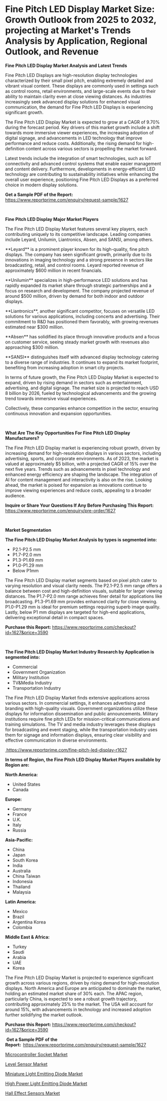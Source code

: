 <p><h1>Fine Pitch LED Display Market Size: Growth Outlook from 2025 to 2032, projecting at Market's Trends Analysis by Application, Regional Outlook, and Revenue</h1></p><p><strong>Fine Pitch LED Display Market Analysis and Latest Trends</strong></p>
<p><p>Fine Pitch LED Displays are high-resolution display technologies characterized by their small pixel pitch, enabling extremely detailed and vibrant visual content. These displays are commonly used in settings such as control rooms, retail environments, and large-scale events due to their ability to maintain clarity even at close viewing distances. As industries increasingly seek advanced display solutions for enhanced visual communication, the demand for Fine Pitch LED Displays is experiencing significant growth.</p><p>The Fine Pitch LED Display Market is expected to grow at a CAGR of 9.70% during the forecast period. Key drivers of this market growth include a shift towards more immersive viewer experiences, the increasing adoption of digital signage, and advancements in LED technology that improve performance and reduce costs. Additionally, the rising demand for high-definition content across various sectors is propelling the market forward. </p><p>Latest trends include the integration of smart technologies, such as IoT connectivity and advanced control systems that enable easier management and content delivery. Furthermore, developments in energy-efficient LED technology are contributing to sustainability initiatives while enhancing the overall user experience, positioning Fine Pitch LED Displays as a preferred choice in modern display solutions.</p></p>
<p><strong>Get a Sample PDF of the Report:&nbsp;</strong> <a href="https://www.reportprime.com/enquiry/request-sample/1627?utm_campaign=2106&utm_medium=2&utm_source=Github&utm_content=ia&utm_term=18032025&utm_id=fine-pitch-led-display">https://www.reportprime.com/enquiry/request-sample/1627</a></p>
<p>&nbsp;</p>
<p><strong>Fine Pitch LED Display Major Market Players</strong></p>
<p><p>The Fine Pitch LED Display Market features several key players, each contributing uniquely to its competitive landscape. Leading companies include Leyard, Unilumin, Liantronics, Absen, and SANSI, among others.</p><p>**Leyard** is a prominent player known for its high-quality, fine pitch displays. The company has seen significant growth, primarily due to its innovations in imaging technology and a strong presence in sectors like broadcasting, retail, and control rooms. Leyard reported revenue of approximately $600 million in recent financials.</p><p>**Unilumin** specializes in high-performance LED solutions and has rapidly expanded its market share through strategic partnerships and a focus on research and development. The company projected revenue of around $500 million, driven by demand for both indoor and outdoor displays.</p><p>**Liantronics**, another significant competitor, focuses on versatile LED solutions for various applications, including concerts and advertising. Their commitment to R&D has positioned them favorably, with growing revenues estimated near $300 million. </p><p>**Absen** has solidified its place through innovative products and a focus on customer service, seeing steady market growth with revenues also approaching $300 million. </p><p>**SANSI** distinguishes itself with advanced display technology catering to a diverse range of industries. It continues to expand its market footprint, benefiting from increasing adoption in smart city projects.</p><p>In terms of future growth, the Fine Pitch LED Display Market is expected to expand, driven by rising demand in sectors such as entertainment, advertising, and digital signage. The market size is projected to reach USD 8 billion by 2026, fueled by technological advancements and the growing trend towards immersive visual experiences. </p><p>Collectively, these companies enhance competition in the sector, ensuring continuous innovation and expansion opportunities.</p></p>
<p>&nbsp;</p>
<p><strong>What Are The Key Opportunities For Fine Pitch LED Display Manufacturers?</strong></p>
<p><p>The Fine Pitch LED Display market is experiencing robust growth, driven by increasing demand for high-resolution displays in various sectors, including advertising, sports, and corporate environments. As of 2023, the market is valued at approximately $5 billion, with a projected CAGR of 15% over the next five years. Trends such as advancements in pixel technology and enhanced energy efficiency are shaping the landscape. The integration of AI for content management and interactivity is also on the rise. Looking ahead, the market is poised for expansion as innovations continue to improve viewing experiences and reduce costs, appealing to a broader audience.</p></p>
<p><strong>Inquire or Share Your Questions If Any Before Purchasing This Report:</strong> <a href="https://www.reportprime.com/enquiry/pre-order/1627?utm_campaign=2106&utm_medium=2&utm_source=Github&utm_content=ia&utm_term=18032025&utm_id=fine-pitch-led-display">https://www.reportprime.com/enquiry/pre-order/1627</a></p>
<p>&nbsp;</p>
<p><strong>Market Segmentation</strong></p>
<p><strong>The Fine Pitch LED Display Market Analysis by types is segmented into:</strong></p>
<p><ul><li>P2.1-P2.5 mm</li><li>P1.7-P2.0 mm</li><li>P1.3-P1.69 mm</li><li>P1.0-P1.29 mm</li><li>Below P1mm</li></ul></p>
<p><p>The Fine Pitch LED Display market segments based on pixel pitch cater to varying resolution and visual clarity needs. The P2.1-P2.5 mm range offers a balance between cost and high-definition visuals, suitable for larger viewing distances. The P1.7-P2.0 mm range achieves finer detail for applications like broadcasting. P1.3-P1.69 mm provides enhanced clarity for close viewing. P1.0-P1.29 mm is ideal for premium settings requiring superb image quality. Lastly, below P1 mm displays are targeted for high-end applications, delivering exceptional detail in compact spaces.</p></p>
<p><strong>Purchase this Report:&nbsp;</strong><a href="https://www.reportprime.com/checkout?id=1627&price=3590&utm_campaign=2106&utm_medium=2&utm_source=Github&utm_content=ia&utm_term=18032025&utm_id=fine-pitch-led-display">https://www.reportprime.com/checkout?id=1627&price=3590</a></p>
<p>&nbsp;</p>
<p><strong>The Fine Pitch LED Display Market Industry Research by Application is segmented into:</strong></p>
<p><ul><li>Commercial</li><li>Government Organization</li><li>Military Institution</li><li>TV&Media Industry</li><li>Transportation Industry</li></ul></p>
<p><p>The Fine Pitch LED Display Market finds extensive applications across various sectors. In commercial settings, it enhances advertising and branding with high-quality visuals. Government organizations utilize these displays for information dissemination and public announcements. Military institutions require fine pitch LEDs for mission-critical communications and training simulations. The TV and media industry leverages these displays for broadcasting and event staging, while the transportation industry uses them for signage and information displays, ensuring clear visibility and effective communication in diverse environments.</p></p>
<p><a href="https://www.reportprime.com/fine-pitch-led-display-r1627?utm_campaign=2106&utm_medium=2&utm_source=Github&utm_content=ia&utm_term=18032025&utm_id=fine-pitch-led-display">&nbsp;https://www.reportprime.com/fine-pitch-led-display-r1627</a></p>
<p><strong>In terms of Region, the Fine Pitch LED Display Market Players available by Region are:</strong></p>
<p>
    <p> <strong> North America: </strong>
        <ul>
            <li>United States</li>
            <li>Canada</li>
        </ul>
        </p> 
    <p> <strong> Europe: </strong>
        <ul>
            <li>Germany</li>
            <li>France</li>
            <li>U.K.</li>
            <li>Italy</li>
            <li>Russia</li>
        </ul>
        </p> 
    <p> <strong> Asia-Pacific: </strong>
        <ul>
            <li>China</li>
            <li>Japan</li>
            <li>South Korea</li>
            <li>India</li>
            <li>Australia</li>
            <li>China Taiwan</li>
            <li>Indonesia</li>
            <li>Thailand</li>
            <li>Malaysia</li>
        </ul>
        </p> 
    <p> <strong> Latin America: </strong>
        <ul>
            <li>Mexico</li>
            <li>Brazil</li>
            <li>Argentina Korea</li>
            <li>Colombia</li>
        </ul>
        </p> 
    <p> <strong> Middle East & Africa: </strong>
        <ul>
            <li>Turkey</li>
            <li>Saudi</li>
            <li>Arabia</li>
            <li>UAE</li>
            <li>Korea</li>
        </ul>
    </p>
    </p>
<p><p>The Fine Pitch LED Display Market is projected to experience significant growth across various regions, driven by rising demand for high-resolution displays. North America and Europe are anticipated to dominate the market, holding an estimated market share of 30% each. The APAC region, particularly China, is expected to see a robust growth trajectory, contributing approximately 25% to the market. The USA will account for around 15%, with advancements in technology and increased adoption further solidifying the market outlook.</p></p>
<p><strong>Purchase this Report: </strong><a href="https://www.reportprime.com/checkout?id=1627&price=3590&utm_campaign=2106&utm_medium=2&utm_source=Github&utm_content=ia&utm_term=18032025&utm_id=fine-pitch-led-display">https://www.reportprime.com/checkout?id=1627&price=3590</a></p>
<p>&nbsp;<strong>Get a Sample PDF of the Report:&nbsp;&nbsp;</strong><a href="https://www.reportprime.com/enquiry/request-sample/1627?utm_campaign=2106&utm_medium=2&utm_source=Github&utm_content=ia&utm_term=18032025&utm_id=fine-pitch-led-display">https://www.reportprime.com/enquiry/request-sample/1627</a></p>
<p><strong></strong></p>
<p><p><a href="https://github.com/cezilfinerv9/Market-Research-Report-List-1/blob/main/microcontroller-socket-market.md?utm_campaign=2106&utm_medium=2&utm_source=Github&utm_content=ia&utm_term=18032025&utm_id=fine-pitch-led-display">Microcontroller Socket Market</a></p><p><a href="https://github.com/bhuraoutenc8/Market-Research-Report-List-1/blob/main/level-sensor-market.md?utm_campaign=2106&utm_medium=2&utm_source=Github&utm_content=ia&utm_term=18032025&utm_id=fine-pitch-led-display">Level Sensor Market</a></p><p><a href="https://github.com/tandepinho3p/Market-Research-Report-List-1/blob/main/miniature-light-emitting-diode-market.md?utm_campaign=2106&utm_medium=2&utm_source=Github&utm_content=ia&utm_term=18032025&utm_id=fine-pitch-led-display">Miniature Light Emitting Diode Market</a></p><p><a href="https://github.com/guyerkanakwu/Market-Research-Report-List-1/blob/main/high-power-light-emitting-diode-market.md?utm_campaign=2106&utm_medium=2&utm_source=Github&utm_content=ia&utm_term=18032025&utm_id=fine-pitch-led-display">High Power Light Emitting Diode Market</a></p><p><a href="https://github.com/syskamazucqa/Market-Research-Report-List-1/blob/main/hall-effect-sensors-market.md?utm_campaign=2106&utm_medium=2&utm_source=Github&utm_content=ia&utm_term=18032025&utm_id=fine-pitch-led-display">Hall Effect Sensors Market</a></p></p>